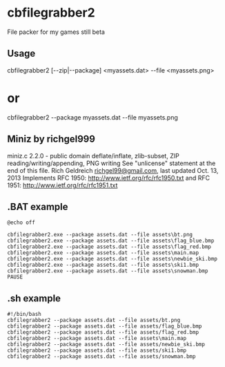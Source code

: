 # cbfilegrabber2
File packer for my games still beta

## Usage

cbfilegrabber2 [--zip|--package] <myassets.dat> --file  <myassets.png>

# or

cbfilegrabber2 --package myassets.dat --file  myassets.png


## Miniz by richgel999
miniz.c 2.2.0 - public domain deflate/inflate, zlib-subset, ZIP reading/writing/appending, PNG writing
See "unlicense" statement at the end of this file.
Rich Geldreich <richgel99@gmail.com>, last updated Oct. 13, 2013
Implements RFC 1950: http://www.ietf.org/rfc/rfc1950.txt and RFC 1951: http://www.ietf.org/rfc/rfc1951.txt


## .BAT example
```console
@echo off

cbfilegrabber2.exe --package assets.dat --file assets\bt.png
cbfilegrabber2.exe --package assets.dat --file assets\flag_blue.bmp
cbfilegrabber2.exe --package assets.dat --file assets\flag_red.bmp
cbfilegrabber2.exe --package assets.dat --file assets\main.map
cbfilegrabber2.exe --package assets.dat --file assets\newbie_ski.bmp
cbfilegrabber2.exe --package assets.dat --file assets\ski1.bmp
cbfilegrabber2.exe --package assets.dat --file assets\snowman.bmp
PAUSE

```

## .sh example
```console
#!/bin/bash
cbfilegrabber2 --package assets.dat --file assets/bt.png
cbfilegrabber2 --package assets.dat --file assets/flag_blue.bmp
cbfilegrabber2 --package assets.dat --file assets/flag_red.bmp
cbfilegrabber2 --package assets.dat --file assets\main.map
cbfilegrabber2 --package assets.dat --file assets/newbie_ski.bmp
cbfilegrabber2 --package assets.dat --file assets/ski1.bmp
cbfilegrabber2 --package assets.dat --file assets/snowman.bmp

```
